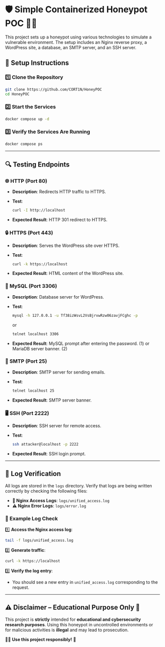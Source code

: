 # 🛡️ Simple Containerized Honeypot POC 🕵️‍♂️

This project sets up a honeypot using various technologies to simulate a vulnerable environment. The setup includes an Nginx reverse proxy, a WordPress site, a database, an SMTP server, and an SSH server.

## 🚀 Setup Instructions

### 1️⃣ Clone the Repository

```sh
git clone https://github.com/CORT1N/HoneyPOC
cd HoneyPOC
```

### 2️⃣ Start the Services

```sh
docker compose up -d
```

### 3️⃣ Verify the Services Are Running

```sh
docker compose ps
```

---

## 🔍 Testing Endpoints

### 🌐 HTTP (Port 80)

- **Description**: Redirects HTTP traffic to HTTPS.
- **Test**:

    ```sh
    curl -I http://localhost
    ```

- **Expected Result**: HTTP 301 redirect to HTTPS.

### 🔒 HTTPS (Port 443)

- **Description**: Serves the WordPress site over HTTPS.
- **Test**:

    ```sh
    curl -k https://localhost
    ```

- **Expected Result**: HTML content of the WordPress site.

### 🐄 MySQL (Port 3306)

- **Description**: Database server for WordPress.
- **Test**:

    ```sh
    mysql -h 127.0.0.1 -u Tf38izWsvL2VsBjrvwRzw06zavjFCghc -p
    ```

    or

    ```sh
    telnet localhost 3306
    ```

- **Expected Result**: MySQL prompt after entering the password. (1) or MariaDB server banner. (2)

### 📧 SMTP (Port 25)

- **Description**: SMTP server for sending emails.
- **Test**:

    ```sh
    telnet localhost 25
    ```

- **Expected Result**: SMTP server banner.

### 🖥️ SSH (Port 2222)

- **Description**: SSH server for remote access.
- **Test**:

    ```sh
    ssh attacker@localhost -p 2222
    ```

- **Expected Result**: SSH login prompt.

---

## 📝 Log Verification

All logs are stored in the `logs` directory. Verify that logs are being written correctly by checking the following files:

- **📝 Nginx Access Logs**: `logs/unified_access.log`
- **⚠️ Nginx Error Logs**: `logs/error.log`

### 🔎 Example Log Check

1️⃣ **Access the Nginx access log**:

```sh
tail -f logs/unified_access.log
```

2️⃣ **Generate traffic**:

```sh
curl -k https://localhost
```

3️⃣ **Verify the log entry**:

- You should see a new entry in `unified_access.log` corresponding to the request.

---

## ⚠️ Disclaimer – Educational Purpose Only 🚨

This project is **strictly** intended for **educational and cybersecurity research purposes**. Using this honeypot in uncontrolled environments or for malicious activities is **illegal** and may lead to prosecution.

👨‍💻 **Use this project responsibly!** 🚫

